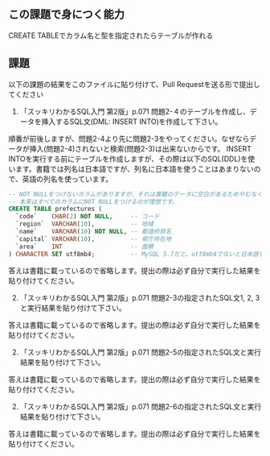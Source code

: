 ## この課題で身につく能力

CREATE TABLEでカラム名と型を指定されたらテーブルが作れる

## 課題

以下の課題の結果をこのファイルに貼り付けて、Pull Requestを送る形で提出してください

1. 「スッキリわかるSQL入門 第2版」p.071 問題2-４のテーブルを作成し、データを挿入するSQL文(DML: INSERT INTO)を作成して下さい。

順番が前後しますが、問題2-4より先に問題2-3をやってください。なぜならデータが挿入(問題2-4)されないと検索(問題2-3)は出来ないからです。
INSERT INTOを実行する前にテーブルを作成しますが、その際は以下のSQL(DDL)を使います。書籍では列名は日本語ですが、列名に日本語を使うことはあまりないので、英語の列名を使っています。

```sql
-- NOT NULLをつけないカラムがありますが、それは書籍のデータに空白があるためやむなくそうしています。
-- 本来はすべてのカラムにNOT NULLをつけるのが理想です。
CREATE TABLE prefectures (
  `code`    CHAR(2) NOT NULL,     -- コード
  `region`  VARCHAR(10),          -- 地域
  `name`    VARCHAR(10) NOT NULL, -- 都道府県名
  `capital` VARCHAR(10),          -- 県庁所在地
  `area`    INT                   -- 面積
) CHARACTER SET utf8mb4;          -- MySQL 5.7だと、utf8mb4でないと日本語を正しく扱ってくれません
```

答えは書籍に載っているので省略します。提出の際は必ず自分で実行した結果を貼り付けてください。

2. 「スッキリわかるSQL入門 第2版」p.071 問題2-3の指定されたSQL文1, 2, 3と実行結果を貼り付けて下さい。

答えは書籍に載っているので省略します。提出の際は必ず自分で実行した結果を貼り付けてください。

2. 「スッキリわかるSQL入門 第2版」p.071 問題2-5の指定されたSQL文と実行結果を貼り付けて下さい。

答えは書籍に載っているので省略します。提出の際は必ず自分で実行した結果を貼り付けてください。

2. 「スッキリわかるSQL入門 第2版」p.071 問題2-6の指定されたSQL文と実行結果を貼り付けて下さい。

答えは書籍に載っているので省略します。提出の際は必ず自分で実行した結果を貼り付けてください。
